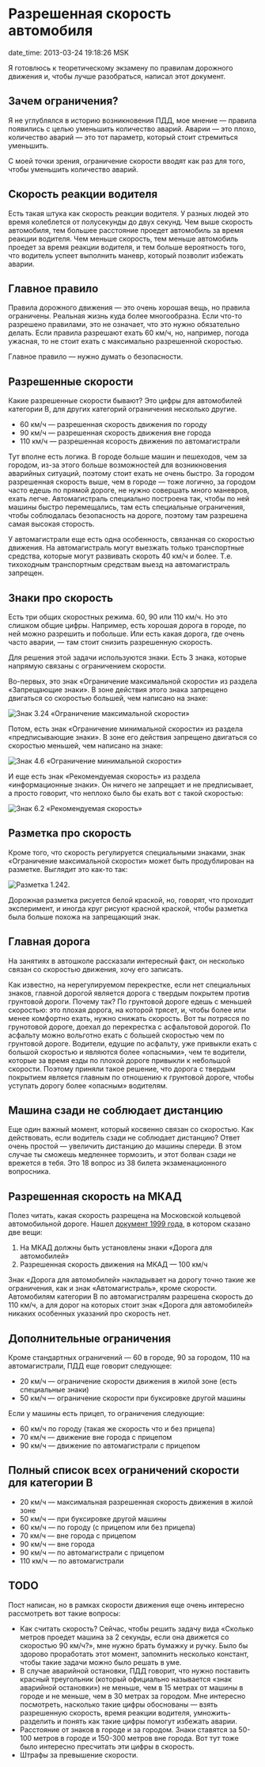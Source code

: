 # Разрешенная скорость автомобиля

date_time: 2013-03-24 19:18:26 MSK

Я готовлюсь к теоретическому экзамену по правилам дорожного движения и, чтобы
лучше разобраться, написал этот документ.

## Зачем ограничения?

Я не углублялся в историю возникновения ПДД, мое мнение — правила появились с
целью уменьшить количество аварий. Аварии — это плохо, количество аварий — это
тот параметр, который стоит стремиться уменьшить.

С моей точки зрения, ограничение скорости вводят как раз для того, чтобы
уменьшить количество аварий.

## Скорость реакции водителя

Есть такая штука как скорость реакции водителя. У разных людей это время
колеблется от полусекунды до двух секунд. Чем выше скорость автомобиля, тем
большее расстояние проедет автомобиль за время реакции водителя. Чем меньше
скорость, тем меньше автомобиль проедет за время реакции водителя, и тем больше
вероятность того, что водитель успеет выполнить маневр, который позволит
избежать аварии.

## Главное правило

Правила дорожного движения — это очень хорошая вещь, но правила ограничены.
Реальная жизнь куда более многообразна. Если что-то разрешено правилами, это
не означает, что это нужно обязательно делать. Если правила разрешают ехать 60
км/ч, но, например, погода ужасная, то не стоит ехать с максимально
разрешенной скоростью.

Главное правило — нужно думать о безопасности.

## Разрешенные скорости

Какие разрешенные скорости бывают? Это цифры для автомобилей категории B,
для других категорий ограничения несколько другие.

 * 60 км/ч — разрешенная скорость движения по городу
 * 90 км/ч — разрешенная скорость движения вне города
 * 110 км/ч — разрешенная ксорость движения по автомагистрали

Тут вполне есть логика. В городе больше машин и пешеходов, чем за городом, из-за
этого больше возможностей для возникновения аварийных ситуаций, поэтому стоит
ехать не очень быстро. За городом разрешенная скорость выше, чем в городе —
тоже логично, за городом часто едешь по прямой дороге, не нужно совершать много
маневров, ехать легче. Автомагистраль специально построена так, чтобы по ней машины
быстро перемещались, там есть специальные ограничения, чтобы соблюдалась
безопасность на дороге, поэтому там разрешена самая высокая сторость.

У автомагистрали еще есть одна особенность, связанная со скоростью движения.
На автомагистраль могут выезжать только транспортные средства, которые могут
развивать скороть 40 км/ч и более. Т.е. тихоходным транспортным средствам
выезд на автомагистраль запрещен.

## Знаки про скорость

Есть три общих скоростных режима. 60, 90 или 110 км/ч. Но это слишком общие
цифры. Например, есть хорошая дорога в городе, по ней можно разрешить и
побольше. Или есть какая дорога, где очень часто аварии, — там стоит снизить
разрешенную скорость.

Для решения этой задачи используются знаки. Есть 3 знака, которые напрямую
связаны с ограничением скорости.

Во-первых, это знак «Ограничение максимальной скорости» из раздела
«Запрещающие знаки». В зоне действия этого знака запрещено двигаться со
скоростью большей, чем написано на знаке:

![Знак 3.24 «Ограничение максимальной скорости»][sign-max]

Потом, есть знак «Ограничение минимальной скорости» из раздела «предписывающие
знаки». В зоне его действия запрещено двигаться со скоростью меньшей, чем
написано на знаке:

![Знак 4.6 «Ограничение минимальной скорости»][sign-min]

И еще есть знак «Рекомендуемая скорость» из раздела «информационные знаки». Он
ничего не запрещает и не предписывает, а просто говорит, что неплохо было бы
ехать вот с такой скоростью:

![Знак 6.2 «Рекомендуемая скорость»][sign-maybe]

 [sign-max]: https://upload.bessarabov.ru/bessarabov/vcLuC94BJk_zVjh6QuOyxtGAk_s.png
 [sign-min]: https://upload.bessarabov.ru/bessarabov/phD8MAnIcf0eCaqKBRlasYZ2OhM.png
 [sign-maybe]: https://upload.bessarabov.ru/bessarabov/ZkEOYEGI8ynv_9fjM-bVZhslJnY.png

## Разметка про скорость

Кроме того, что скорость регулируется специальными знаками, знак «Ограничение
максимальной скорости» может быть продублирован на разметке. Выглядит это
как-то так:

 ![Разметка 1.242.][mark]

Дорожная разметка рисуется белой краской, но, говорят, что проходит
эксперимент, и иногда круг рисуют красной краской, чтобы разметка была больше
похожа на запрещающий знак.

 [mark]: https://upload.bessarabov.ru/bessarabov/O7QeKjn2UQaDIjG2WMG4YLT7vx4.jpg

## Главная дорога

На занятиях в автошколе рассказали интересный факт, он несколько связан со
скоростью движения, хочу его записать.

Как известно, на нерегулируемом перекрестке, если нет специальных знаков,
главной дорогой является дорога с твердым покрытем против грунтовой дороги.
Почему так? По грунтовой дороге едешь с меньшей скоростью: это плохая дорога,
на которой трясет, и, чтобы более или менее комфортно ехать, нужно снижать
скорость. Вот ты потрясся по грунотовой дороге, доехал до перекрестка с
асфальтовой дорогой. По асфальту можно вольготно ехать с большей скоростью
чем по грунтовой дороге. Водители, едущие по асфальту, уже привыкли ехать с
большой скоростью и являются более «опасными», чем те водители, которые за
время езды по плохой дороге привыкли к небольшой скорости. Поэтому приняли
такое решение, что дорога с твердым покрытием является главным по отношению
к грунтовой дороге, чтобы уступать дорогу более «опасным» водителям.

## Машина сзади не соблюдает дистанцию

Еще один важный момент, который косвенно связан со скоростью. Как действовать,
если водитель сзади не соблюдает дистанцию? Ответ очень простой — увеличить
дистанцию до машины спереди. В этом случае ты сможешь медленнее тормозить, и
этот болван сзади не врежется в тебя. Это 18 вопрос из 38 билета
экзаменационного вопросника.

## Разрешенная скорость на МКАД

Полез читать, какая скорость разрещена на Московской кольцевой автомобильной
дороге. Нашел [документ 1999 года][document], в котором сказано две вещи:

 1. На МКАД должны быть установлены знаки «Дорога для автомобилей»
 2. Разрешенная скорость движения на МКАД — 100 км/ч

Знак «Дорога для автомобилей» накладывает на дорогу точно такие же ограничения,
как и знак «Автомагистраль», кроме скорости. Автомобилям категории B по
автомагистралям разрешена скорость до 110 км/ч, а для дорог на которых стоит
знак «Дорога для автомобилей» никаких особенных указаний про скорость нет.

 [document]: https://www.mos.ru/documents/index.php?id_4=118799

## Дополнительные ограничения

Кроме стандартных ограничений — 60 в городе, 90 за городом, 110 на
автомагистрали, ПДД еще говорит следующее:

 * 20 км/ч — ограничение скорости движения в жилой зоне (есть специальные
   знаки)
 * 50 км/ч — ограничение скорости при буксировке другой машины

Если у машины есть прицеп, то ограничения следующие:

 * 60 км/ч по городу (такая же скорость что и без прицепа)
 * 70 км/ч — движение вне города с прицепом
 * 90 км/ч — движение по автомагистрали с прицепом

## Полный список всех ограничений скорости для категории B

 * 20 км/ч — максимальная разрешенная скорость движения в жилой зоне
 * 50 км/ч — при буксировке другой машины
 * 60 км/ч — по городу (с прицепом или без прицепа)
 * 70 км/ч — вне города с прицепом
 * 90 км/ч — вне города
 * 90 км/ч — по автомагистрали с прицепом
 * 110 км/ч — по автомагистрали

## TODO

Пост написан, но в рамках скорости движения еще очень интересно рассмотреть
вот такие вопросы:

 * Как считать скорость? Сейчас, чтобы решить задачу вида «Сколько метров
   проедет машина за 2 секунды, если она движется со скоростью 90 км/ч?», мне
   нужно брать бумажку и ручку. Было бы здорово проработать этот момент,
   запомнить несколько констант, чтобы такие задачи можно было решать в уме.
 * В случае аварийной остановки, ПДД говорит, что нужно поставить красный
   треугольник (который официально называется «знак аварийной остановки») не
   меньше, чем в 15 метрах от машины в городе и не меньше, чем в 30 метрах за
   городом. Мне интересно посмотреть, насколько такие цифры обоснованы — взять
   разрешенную скорость, время реакции водителя, умножить-разделить и понять
   как такие цифры помогут избежать аварии.
 * Расстояние от знаков в городе и за городом. Знаки ставятся за 50-100 метров
   в городе и 150-300 метров вне города. Вот тут тоже было интересно
   пресчитать эти цифры в скорость.
 * Штрафы за превышение скорости.
